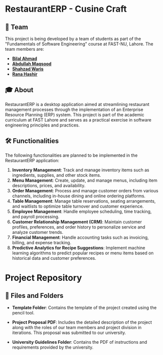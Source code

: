 # RestaurantERP - Cusine Craft

## 🚀 Team
This project is being developed by a team of students as part of the "Fundamentals of Software Engineering" course at FAST-NU, Lahore. The team members are:

- [**Bilal Ahmad**](https://github.com/ahmddbilall)
- [**Abdullah Maqsood**](https://github.com/abdullah-2k3)
- [**Shahzad Waris**](https://github.com/meshahzad92)
- [**Rana Hashir**](https://github.com/RanaHashir0)

## 🎓 About
RestaurantERP is a desktop application aimed at streamlining restaurant management processes through the implementation of an Enterprise Resource Planning (ERP) system. This project is part of the academic curriculum at FAST Lahore and serves as a practical exercise in software engineering principles and practices.

## 🛠️ Functionalities
The following functionalities are planned to be implemented in the RestaurantERP application:

1. **Inventory Management**: Track and manage inventory items such as ingredients, supplies, and other stock items.
2. **Menu Management**: Create, update, and manage menus, including item descriptions, prices, and availability.
3. **Order Management**: Process and manage customer orders from various channels, including in-house dining and online ordering platforms.
4. **Table Management**: Manage table reservations, seating arrangements, and waitlists to optimize table turnover and customer experience.
5. **Employee Management**: Handle employee scheduling, time tracking, and payroll processing.
6. **Customer Relationship Management (CRM)**: Maintain customer profiles, preferences, and order history to personalize service and analyze customer trends.
7. **Financial Management**: Handle accounting tasks such as invoicing, billing, and expense tracking.
8. **Predictive Analytics for Recipe Suggestions**: Implement machine learning algorithms to predict popular recipes or menu items based on historical data and customer preferences.


 
# Project Repository

## 📁 Files and Folders

- **Template Folder**: Contains the template of the project created using the pencil tool.
  
- **Project Proposal PDF**: Includes the detailed description of the project along with the roles of our team members and project division in iterations. This proposal was submitted to our university.

- **University Guidelines Folder**: Contains the PDF of instructions and requirements provided by the university.

